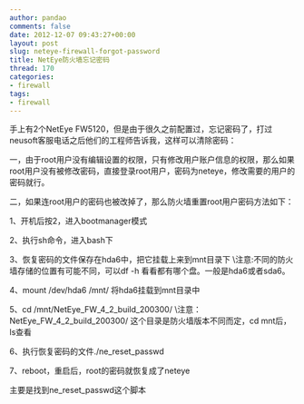 ```yaml
---
author: pandao
comments: false
date: 2012-12-07 09:43:27+00:00
layout: post
slug: neteye-firewall-forgot-password
title: NetEye防火墙忘记密码
thread: 170
categories:
- firewall
tags:
- firewall
---
```


手上有2个NetEye FW5120，但是由于很久之前配置过，忘记密码了，打过neusoft客服电话之后他们的工程师告诉我，这样可以清除密码：

一，由于root用户没有编辑设置的权限，只有修改用户账户信息的权限，那么如果root用户没有被修改密码，直接登录root用户，密码为neteye，修改需要的用户的密码就行。

二，如果连root用户的密码也被改掉了，那么防火墙重置root用户密码方法如下：


1、开机后按2，进入bootmanager模式







2、执行sh命令，进入bash下




3、恢复密码的文件保存在hda6中，把它挂载上来到mnt目录下 \\注意:不同的防火墙存储的位置有可能不同，可以df -h 看看都有哪个盘。一般是hda6或者sda6。




4、mount /dev/hda6 /mnt/ 将hda6挂载到mnt目录中




5、cd /mnt/NetEye_FW_4_2_build_200300/ \\注意：NetEye_FW_4_2_build_200300/ 这个目录是防火墙版本不同而定，cd mnt后，ls查看




6、执行恢复密码的文件./ne_reset_passwd




7、reboot，重启后，root的密码就恢复成了neteye







主要是找到ne_reset_passwd这个脚本
